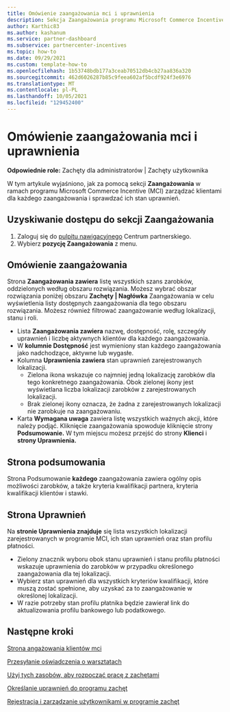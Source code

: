 ```yaml
---
title: Omówienie zaangażowania mci i uprawnienia
description: Sekcja Zaangażowania programu Microsoft Commerce Incentive (MCI) umożliwia wyświetlanie stanu, zarządzanie klientami, konfigurowanie warsztatów i przesyłanie roszczeń z warsztatów.
author: Karthic83
ms.author: kashanum
ms.service: partner-dashboard
ms.subservice: partnercenter-incentives
ms.topic: how-to
ms.date: 09/29/2021
ms.custom: template-how-to
ms.openlocfilehash: 1b53748bdb177a3ceab70512db4cb27aa836a320
ms.sourcegitcommit: 462d6026287b85c9feea602af5bcdf924f3e6976
ms.translationtype: MT
ms.contentlocale: pl-PL
ms.lasthandoff: 10/05/2021
ms.locfileid: "129452400"
---
```

# <a name="mci-engagements-overview-and-eligibility"></a>Omówienie zaangażowania mci i uprawnienia

**Odpowiednie role:** Zachęty dla administratorów | Zachęty użytkownika

W tym artykule wyjaśniono, jak za pomocą sekcji **Zaangażowania** w ramach programu Microsoft Commerce Incentive (MCI) zarządzać klientami dla każdego zaangażowania i sprawdzać ich stan uprawnień.

## <a name="access-the-engagements-section"></a>Uzyskiwanie dostępu do sekcji Zaangażowania
1. Zaloguj się do [pulpitu nawigacyjnego](https://partner.microsoft.com/dashboard) Centrum partnerskiego.
2. Wybierz **pozycję Zaangażowania** z menu.

## <a name="engagements-overview"></a>Omówienie zaangażowania
Strona **Zaangażowania zawiera** listę wszystkich szans zarobków, oddzielonych według obszaru rozwiązania. Możesz wybrać obszar rozwiązania poniżej obszaru **Zachęty | Nagłówka** Zaangażowania w celu wyświetlenia listy dostępnych zaangażowania dla tego obszaru rozwiązania. Możesz również filtrować zaangażowanie według lokalizacji, stanu i roli.
- Lista **Zaangażowania zawiera** nazwę, dostępność, rolę, szczegóły uprawnień i liczbę aktywnych klientów dla każdego zaangażowania.
- W **kolumnie Dostępność** jest wymieniony stan każdego zaangażowania jako nadchodzące, aktywne lub wygasłe. 
- Kolumna **Uprawnienia zawiera** stan uprawnień zarejestrowanych lokalizacji. 
   - Zielona ikona wskazuje co najmniej jedną lokalizację zarobków dla tego konkretnego zaangażowania. Obok zielonej ikony jest wyświetlana liczba lokalizacji zarobków z zarejestrowanych lokalizacji. 
   - Brak zielonej ikony oznacza, że żadna z zarejestrowanych lokalizacji nie zarobkuje na zaangażowaniu. 
- Karta **Wymagana uwaga** zawiera listę wszystkich ważnych akcji, które należy podjąć. Kliknięcie zaangażowania spowoduje kliknięcie strony **Podsumowanie.** W tym miejscu możesz przejść do strony **Klienci** i **strony Uprawnienia.**

## <a name="summary-page"></a>Strona podsumowania
Strona Podsumowanie **każdego** zaangażowania zawiera ogólny opis możliwości zarobków, a także kryteria kwalifikacji partnera, kryteria kwalifikacji klientów i stawki. 

## <a name="eligibility-page"></a>Strona Uprawnień
Na **stronie Uprawnienia znajduje** się lista wszystkich lokalizacji zarejestrowanych w programie MCI, ich stan uprawnień oraz stan profilu płatności.
- Zielony znacznik wyboru obok stanu uprawnień i stanu profilu płatności wskazuje uprawnienia do zarobków w przypadku określonego zaangażowania dla tej lokalizacji. 
- Wybierz stan uprawnień dla wszystkich kryteriów kwalifikacji, które muszą zostać spełnione, aby uzyskać za to zaangażowanie w określonej lokalizacji.
- W razie potrzeby stan profilu płatnika będzie zawierał link do aktualizowania profilu bankowego lub podatkowego.



## <a name="next-steps"></a>Następne kroki
[Strona angażowania klientów mci](/partner-center/mci-engagements-customers)

[Przesyłanie oświadczenia o warsztatach](/partner-center/mci-engagements-workshop)

[Użyj tych zasobów, aby rozpocząć pracę z zachętami](/partner-center/incentives-get-started-intro)

[Określanie uprawnień do programu zachęt](/partner-center/incentives-determined-your-program-eligibility)

[Rejestracja i zarządzanie użytkownikami w programie zachęt](/partner-center/incentives-enroll)
